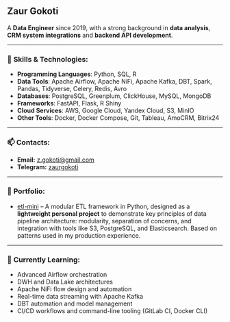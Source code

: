 ## Zaur Gokoti

A **Data Engineer** since 2019, with a strong background in **data analysis**, **CRM system integrations** and **backend API development**.

---

### 🔧 **Skills & Technologies**:
- **Programming Languages**: Python, SQL, R 
- **Data Tools**: Apache Airflow, Apache NiFi, Apache Kafka, DBT, Spark, Pandas, Tidyverse, Celery, Redis, Avro
- **Databases**: PostgreSQL, Greenplum, ClickHouse, MySQL, MongoDB
- **Frameworks**: FastAPI, Flask, R Shiny
- **Cloud Services**: AWS, Google Cloud, Yandex Cloud, S3, MinIO
- **Other Tools**: Docker, Docker Compose, Git, Tableau, AmoCRM, Bitrix24

---

### 📫 **Contacts**:
- **Email:** [z.gokoti@gmail.com](mailto:z.gokoti@gmail.com)
- **Telegram:** [zaurgokoti](https://t.me/zaurgokoti)

---

### 📂 **Portfolio**:
- [etl-mini](https://github.com/Zaur86/etl-mini) – A modular ETL framework in Python, designed as a **lightweight personal project** to demonstrate key principles of data pipeline architecture: modularity, separation of concerns, and integration with tools like S3, PostgreSQL, and Elasticsearch. Based on patterns used in my production experience.
---

### 🌱 **Currently Learning**:
- Advanced Airflow orchestration
- DWH and Data Lake architectures
- Apache NiFi flow design and automation
- Real-time data streaming with Apache Kafka
- DBT automation and model management
- CI/CD workflows and command-line tooling (GitLab CI, Docker CLI)

<!--
**Zaur86/Zaur86** is a ✨ _special_ ✨ repository because its `README.md` (this file) appears on your GitHub profile.

Here are some ideas to get you started:

- 🔭 I’m currently working on ...
- 🌱 I’m currently learning ...
- 👯 I’m looking to collaborate on ...
- 🤔 I’m looking for help with ...
- 💬 Ask me about ...
- 📫 How to reach me: ...
- 😄 Pronouns: ...
- ⚡ Fun fact: ...
-->
